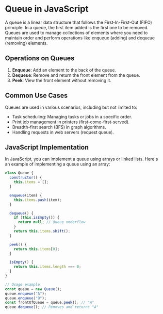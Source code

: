# Queue in JavaScript

A queue is a linear data structure that follows the First-In-First-Out (FIFO) principle. In a queue, the first item added is the first one to be removed. Queues are used to manage collections of elements where you need to maintain order and perform operations like enqueue (adding) and dequeue (removing) elements.

## Operations on Queues

1. **Enqueue**: Add an element to the back of the queue.
2. **Dequeue**: Remove and return the front element from the queue.
3. **Peek**: View the front element without removing it.

## Common Use Cases

Queues are used in various scenarios, including but not limited to:

- Task scheduling: Managing tasks or jobs in a specific order.
- Print job management in printers (first-come-first-served).
- Breadth-first search (BFS) in graph algorithms.
- Handling requests in web servers (request queue).

## JavaScript Implementation

In JavaScript, you can implement a queue using arrays or linked lists. Here's an example of implementing a queue using an array:

```javascript
class Queue {
  constructor() {
    this.items = [];
  }

  enqueue(item) {
    this.items.push(item);
  }

  dequeue() {
    if (this.isEmpty()) {
      return null; // Queue underflow
    }
    return this.items.shift();
  }

  peek() {
    return this.items[0];
  }

  isEmpty() {
    return this.items.length === 0;
  }
}

// Usage example
const queue = new Queue();
queue.enqueue("A");
queue.enqueue("B");
const frontOfQueue = queue.peek(); // "A"
queue.dequeue(); // Removes and returns "A"
